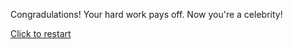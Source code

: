 Congradulations! Your hard work pays off. Now you're a celebrity!

[Click to restart](../becoming-an-a-list-celebrity-cyoa-project/README.md)